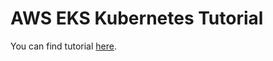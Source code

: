 # AWS EKS Kubernetes Tutorial

You can find tutorial [here](https://youtube.com/playlist?list=PLiMWaCMwGJXnKY6XmeifEpjIfkWRo9v2l&si=wc6LIC5V2tD-Tzwl).
